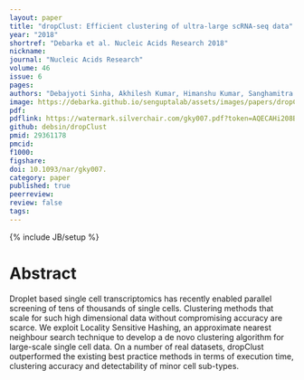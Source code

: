 ```yaml
---
layout: paper
title: "dropClust: Efficient clustering of ultra-large scRNA-seq data"
year: "2018"
shortref: "Debarka et al. Nucleic Acids Research 2018"
nickname:
journal: "Nucleic Acids Research"
volume: 46
issue: 6
pages:
authors: "Debajyoti Sinha, Akhilesh Kumar, Himanshu Kumar, Sanghamitra Bandyopadhyay, Debarka Sengupta"
image: https://debarka.github.io/senguptalab/assets/images/papers/dropClust.png
pdf:
pdflink: https://watermark.silverchair.com/gky007.pdf?token=AQECAHi208BE49Ooan9kkhW_Ercy7Dm3ZL_9Cf3qfKAc485ysgAAAZ0wggGZBgkqhkiG9w0BBwagggGKMIIBhgIBADCCAX8GCSqGSIb3DQEHATAeBglghkgBZQMEAS4wEQQMETHAOet9bYlJ2aUKAgEQgIIBUJLEiGitAMo1FL92wDvfaupvyRf8sU5_escgoTXWKDRM80HMzS0ZpNU_YZDg9fKDpljyqcxZTPwE9Fhs3m5VE16L8-ySBCgi3RvxxN8g_S6sAWqrwXsrRtzNkY1hgYyZ1suGxIZ6QOquBvb2XM7TO4gHUcZzvIq6JKWOogTRBJqDhBZlUgTe-rce_Sx8GvobClUNg_ya4v1mzzUX63fh7jmqKASDGhXRbJ8_6bbMCu7i70jo6qBs2Dt3yb9WvXWVKTScIy_N4X9ET7M3GP6wO0uS-pvyzwhTdcGlMmOjiNIRTajMwkClD8avyX3KLIjCSRF8sRZ9pDeScubbxtjwtpmVphtq_RIELtVuOs-Ax5tfgEKOSkYjJcOPZofSTYtmaJ3eYlTCnuesacAHClglTyEAKEocNxPmQs5ywgHyUAnWGk7BSvJzCkRi8-39oJ4EnQ
github: debsin/dropClust
pmid: 29361178
pmcid:
f1000:
figshare:
doi: 10.1093/nar/gky007.
category: paper
published: true
peerreview:
review: false
tags:
---
```

{% include JB/setup %}


# Abstract

Droplet based single cell transcriptomics has recently enabled parallel screening of tens of thousands of single cells. Clustering methods that scale for such high dimensional data without compromising accuracy are scarce. We exploit Locality Sensitive Hashing, an approximate nearest neighbour search technique to develop a de novo clustering algorithm for large-scale single cell data. On a number of real datasets, dropClust outperformed the existing best practice methods in terms of execution time, clustering accuracy and detectability of minor cell sub-types.
